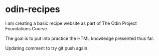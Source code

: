 # odin-recipes

I am creating a basic recipe website as part of The Odin Project Foundations Course.

The goal is to put into practice the HTML knowledge presented thus far. 


Updating comment to try git push again.